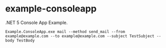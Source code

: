 # example-consoleapp

.NET 5 Console App Example.

```shell
Example.ConsoleApp.exe mail --method send_mail --from example@example.com --to example@example.com --subject TestSubject --body TestBody
```
